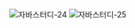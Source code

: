 ![자바스터디-24](https://user-images.githubusercontent.com/63386322/168504215-14b569c1-8db7-4e19-afd1-818c962bdafa.jpg)
![자바스터디-25](https://user-images.githubusercontent.com/63386322/168504224-2b7f4b7a-c618-4f23-80a1-3b8f815f1f92.jpg)
